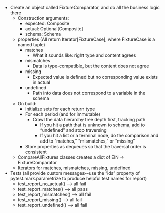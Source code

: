   * Create an object called FixtureComparator, and do all the business logic there
    * Construction arguments:
       * expected: Composite
       * actual: Optional[Composite]
       * schema: Schema
    * properties (All return Iterator[FixtureCase], where FixtureCase is a named tuple)
       * matches
         * What it sounds like: right type and content agrees
       * mismatches
         * Data is type-compatible, but the content does not agree
       * missing
         * Expected value is defined but no corresponding value exists in actual
       * undefined
         * Path into data does not correspond to a variable in the schema
    * On build:
       * Initialize sets for each return type
       * For each period (and for immutable)
         * Crawl the data hierarchy tree depth first, tracking path
           * If you hit a path that is unknown to schema, add to “undefined” and stop traversing
           * If you hit a list or a terminal node, do the comparison and add to “matches,” “mismatches,” or “missing”
       * Store properties as dequeues so that the traversal order is consistent 
    * CompareAllFixtures classes creates a dict of EIN -> FixtureComparator
    * Iterators for matches, mismatches, missing, undefined
  * Tests (all provide custom messages--use the “ids” property of pytest.mark.parametrize to produce helpful test names for report)
    * test_report_no_actual() --> all fail
    * test_report_matches() --> all pass
    * test_report_mismatches() --> all fail
    * test_report_missing() --> all fail
    * test_report_undefined() --> all fail

